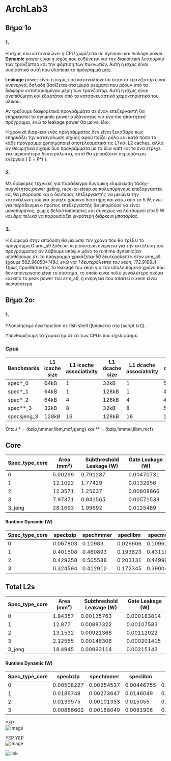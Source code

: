 # ArchLab3

## Βήμα 1ο

### 1.
Η ισχύς που καταναλώνει η CPU χωρίζεται σε dynamic και leakage power.  
**Dynamic** power είναι η ισχύς που ευθύνεται για την διακοπτική λειτουργία των τρανζίστορ και την φόρτιση των πυκνωτών. Αυτή η ισχύς είναι ουσιαστικά αυτή που υλοποιεί το πρόγραμμά μας.  

**Leakage** power είναι η ισχύς που καταναλίσκεται όταν τα τρανζίστορ είναι ανενεργά, δηλαδή βασίζεται στα μικρά ρεύματα που ρέουν από τα διάφορα «ντοπαρισμένα» μέρη των τρανζίστορ. Αυτή η ισχύς είναι ανεπιθύμητη και εξαρτάται από τα κατασκευαστικά χαρακτηριστικά του υλικού.

Αν τρέξουμε διαφορετικά προγράμματα σε έναν επεξεργαστή θα επηρεαστεί το dynamic power αυξάνοντας για ένα πιο απαιτητικό πρόγραμμα, ενώ το leakage power θα μείνει ίδιο.  

Η χρονική διάρκεια ενός προγράμματος δεν είναι ξεκάθαρο πως επηρεάζει την κατανάλωση ισχύος αφού παίζει ρόλο και κατά πόσο το κάθε πρόγραμμα χρησιμοποιεί αποτελεσματικά τις L1 και L2 caches, αλλά αν θεωρητικά είχαμε δύο προγράμματα με τα ίδια watt και το ένα έτρεχε για περισσότερα δευτερόλεπτα, αυτό θα χρειαζόταν περισσότερη ενέργεια ( Ε = P\*t ).


### 2.
Με διάφορες τεχνικές για παράδειγμα δυναμική κλιμάκωση τάσης-συχνότητας,power gating, race-to-sleep σε πολυπύρηνους επεξαργαστές κα, θα μπορούσε και ο δεύτερος επεξεργαστής να μειώνει την κατανάλωση του για μεγάλο χρονικό διάστημα και κάτω από τα 5 W, ενώ για παράδειγμα ο πρώτος επεξεργαστής θα μπορούσε να είναι μονοπύρηνος, χωρίς βελτιστοποιήσεις και συνεχώς να λειτουργεί στα 5 W και άρα τελικά να παρουσιάζει μικρότερη διάρκεια μπαταρίας.

### 3.
Η διαφορά στην απόδοση θα μειώσει τον χρόνο που θα τρέξει το πρόγραμμα.Ο arm_a9 ξοδεύει περίσσοτερη ενέργεια για την εκτέλεση του προγράμματος αν λάβουμε υπόψιν μόνο το runtime dynamic(αν υποθέσουμε ότι το πρόγραμμα χρειάζεται 50 δευτερόλεπτα στον arm_a9, έχουμε 50*2.96053=148J, ενώ για 1 δευτερόλεπτο του xeon, 1*72.9199J). Όμως προσθέτοντας το leakage του xeon για τον υπολειπόμενο χρόνο που δεν απενεργοποιείται το σύστημα, το οποίο είναι πολύ μεγαλύτερο ακόμα και από το peak power του arm_a9, η ενέργεια που απαιτεί ο xeon είναι περισσότερη. 


## Βήμα 2ο:

### 1.
Υλοποίησαμε ένα function σε fish shell (βρίσκεται στο [script.txt]).

Υπενθυμίζουμε τα χαρακτηριστικά των CPUs που σχεδιάσαμε.

### Cpus
|Benchmarks|L1 icache size|L1 icache associativity| L1 dcache size|L1 dcache associativity|L2 cache size|L2 cache associativity| cache line size|
|--|--|--|--|--|--|--|--|
|spec*\_0|64kB|1|32kB|1|512kB|2|32|
|spec*\_1|64kB|1|128kB|1|4MB|2|64|
|spec*\_2|64kB|4|128kB|4|4MB|16|64|
|spec**\_3|32kB|8|32kB|8|512kB|8|64|
|specsjeng\_3|128kB|16|128kB|16|1MB|16|128|

Όπου * = {bzip,hmmer,libm,mcf,sjeng} και ** = {bzip,hmmer,libm,mcf}.

## Core
|Spec_type_core|Area (mm²)| Subthreshold Leakage (W)| Gate Leakage (W)|
|---|----| --- | --- |
|0 |5.00299 |0.791287|0.00470731|
|1 | 12.1022|1.77429|0.0132956|
|2 |12.3571|1.25637 |0.00808866|
|3|7.97371|0.941565|0.00571538|
|3_jeng|28.1693|1.99692|0.0125489|

#### Runtime Dynamic (W)
|Spec_type_core| specbzip |spechmmer|speclibm|specmcf|specsjeng|
|--------------|----------|---------|--------|-------|---------|
|0|0.067803|0.10983|0.026606|0.109616|0.0125405|
|1|0.401508|0.480893|0.193823|0.431161|0.123573|
|2|0.429258|0.505588|0.203131|0.44999|0.129277|
|3|0.324594|0.412912|0.172345|0.390049|0.892275|

## Total L2s
|Spec_type_core|Area (mm²)| Subthreshold Leakage (W)| Gate Leakage (W)|
|---|----| --- | --- |
|0|1.94357|0.00135763|0.000183814|
|1|12.877|0.00887322|0.00107583|
|2|13.1532|0.00921368|0.00112022|
|3|2.12555|0.00148306|0.000201415|
|3_jeng|18.4945|0.00993114|0.00215143|

#### Runtime Dynamic (W)
|Spec_type_core| specbzip |spechmmer|speclibm|specmcf|specsjeng|
|--------------|----------|---------|--------|-------|---------|
|0|0.00508227|0.00254537 |0.00446755| 0.00147971| 0.00500695|
|1|0.0186748|0.00273647 |0.0146049|0.00200931|0.017608|
|2|0.0139975|0.00101353|0.015055|0.00160801|0.0181217|
|3|0.00886602|0.00168049|0.0081906|0.00090845|0.018908|



YEP  
![image](https://user-images.githubusercontent.com/118390492/207936630-ec59699a-c56b-4289-88be-42a19c61abc2.png)

YEP YEP  
![image](https://user-images.githubusercontent.com/118390492/207937739-9ba583ef-9ea6-4c70-836f-629a5f889e80.png)



![link](https://en.wikipedia.org/wiki/Processor_power_dissipation#cite_note-11)

